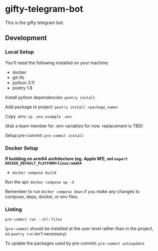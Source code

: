 # gifty-telegram-bot

This is the gifty telegram bot.

## Development

### Local Setup

You'll need the following installed on your machine:

- docker
- git-lfs
- python 3.11
- poetry 1.8


Install python dependencies: `poetry install`

Add package to project: `poetry install <package_name>`

Copy .env: `cp .env.example .env`

(Ask a team member for .env variables for now. replacement is TBD)

Setup pre-commit: `pre-commit install`

### Docker Setup

**If building on arm64 architecture (eg. Apple M1), set `export DOCKER_DEFAULT_PLATFORM=linux/amd64`**
- `docker compose build`

Run the api: `docker compose up -d`

Remember to run `docker compose down` if you make any changes to compose, deps,
docker, or env files.


### Linting

`pre-commit run --all-files`

(`pre-commit` should be installed at the user level rather than in the project,
so `poetry run` isn't necessary)

To update the packages used by pre-commit:
`pre-commit autoupdate`
